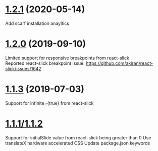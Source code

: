 <a name="1.2.1"></a>
# [1.2.1](https://github.com/patricktran/react-magic-slider-dots/compare/1.2.0...1.2.1) (2020-05-14)

Add scarf installation anayltics

<a name="1.2.0"></a>

# [1.2.0](https://github.com/patricktran/react-magic-slider-dots/compare/v1.1.3...1.2.0) (2019-09-10)

Limited support for responsive breakpoints from react-slick  
Reported react-slick breakpoint issue: https://github.com/akiran/react-slick/issues/1642

<a name="1.1.3"></a>

# [1.1.3](https://github.com/patricktran/react-magic-slider-dots/compare/v1.1.1...v.1.1.3) (2019-07-03)

Support for infinite={true} from react-slick

<a name="1.1.2"></a>

# [1.1.1/1.1.2](2018-08-10)

Support for initialSlide value from react-slick being greater than 0
Use translateX hardware accelerated CSS
Update package.json keywords
